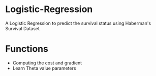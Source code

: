 # Logistic-Regression
A Logistic Regression to predict the survival status using Haberman's Survival Dataset

# Functions
- Computing the cost and gradient
- Learn Theta value parameters

